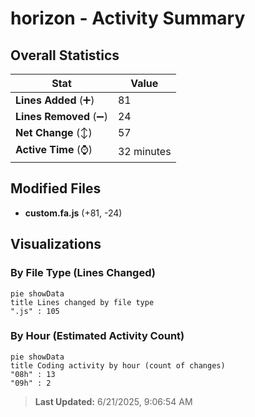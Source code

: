 # horizon - Activity Summary 

## Overall Statistics

| Stat                   | Value                                                             |
| ---------------------- | ----------------------------------------------------------------- |
| **Lines Added** (➕)   | 81                                          |
| **Lines Removed** (➖) | 24                                        |
| **Net Change** (↕)    | 57                |
| **Active Time** (⌚)   | 32 minutes |


## Modified Files
- **custom.fa.js** (+81, -24)

## Visualizations

### By File Type (Lines Changed)

```mermaid
pie showData
title Lines changed by file type
".js" : 105
```

### By Hour (Estimated Activity Count)

```mermaid
pie showData
title Coding activity by hour (count of changes)
"08h" : 13
"09h" : 2
```


> **Last Updated:** 6/21/2025, 9:06:54 AM